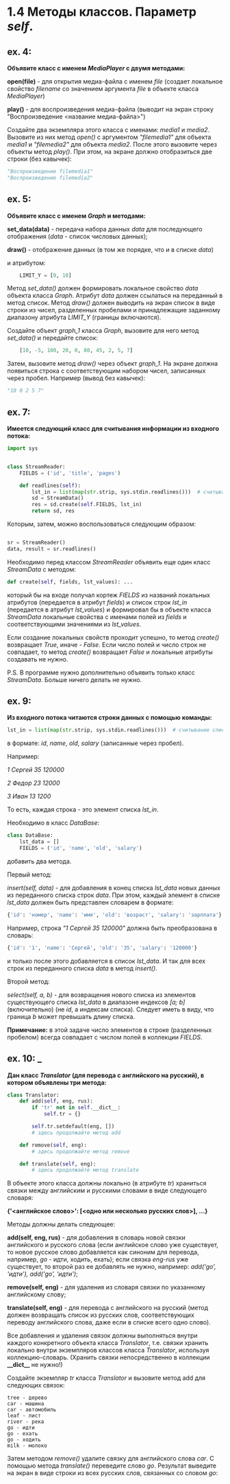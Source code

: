 # 1.4 Методы классов. Параметр _self_.

## ex. 4: 
**Объявите класс с именем _MediaPlayer_ с двумя методами:**

**open(file)** - для открытия медиа-файла с именем _file_ (создает локальное свойство _filename_ со значением аргумента _file_ в объекте класса _MediaPlayer_)

**play()** - для воспроизведения медиа-файла (выводит на экран строку "Воспроизведение <название медиа-файла>")

Создайте два экземпляра этого класса с именами: _media1_ и _media2_. Вызовите из них метод _open()_ с аргументом _"filemedia1"_ для объекта _media1_ и _"filemedia2"_ для объекта _media2_. После этого вызовите через объекты метод _play()_. При этом, на экране должно отобразиться две строки (без кавычек):

```python
"Воспроизведение filemedia1"
"Воспроизведение filemedia2"
```

## ex. 5: 
**Объявите класс с именем _Graph_ и методами:**

**set_data(data)** - передача набора данных _data_ для последующего отображения (_data_ - список числовых данных);

**draw()** - отображение данных (в том же порядке, что и в списке _data_)

и атрибутом:

```python
    LIMIT_Y = [0, 10]
```

Метод _set_data()_ должен формировать локальное свойство _data_ объекта класса _Graph_. Атрибут _data_ должен ссылаться на переданный в метод список. Метод _draw()_ должен выводить на экран список в виде строки из чисел, разделенных пробелами и принадлежащие заданному диапазону атрибута _LIMIT_Y_ (границы включаются).

Создайте объект _graph_1_ класса _Graph_, вызовите для него метод _set_data()_ и передайте список:
```python
    [10, -5, 100, 20, 0, 80, 45, 2, 5, 7]
```
Затем, вызовите метод _draw()_ через объект _graph_1_. На экране должна появиться строка с соответствующим набором чисел, записанных через пробел. Например (вывод без кавычек):
```python
"10 0 2 5 7"
```
## ex. 7: 
**Имеется следующий класс для считывания информации из входного потока:**

```python
import sys


class StreamReader:
    FIELDS = ('id', 'title', 'pages')

    def readlines(self):
        lst_in = list(map(str.strip, sys.stdin.readlines()))  # считывание списка строк из входного потока
        sd = StreamData()
        res = sd.create(self.FIELDS, lst_in)
        return sd, res
```
Которым, затем, можно воспользоваться следующим образом:
```python

sr = StreamReader()
data, result = sr.readlines()
```
Необходимо перед классом _StreamReader_ объявить еще один класс _StreamData_ с методом:
```python
def create(self, fields, lst_values): ...
```

который бы на входе получал кортеж _FIELDS_ из названий локальных атрибутов (передается в атрибут _fields_) и список строк _lst_in_ (передается в атрибут _lst_values_) и формировал бы в объекте класса _StreamData_ локальные свойства с именами полей из _fields_ и соответствующими значениями из _lst_values_.

Если создание локальных свойств проходит успешно, то метод _create()_ возвращает _True_, иначе - _False_. Если число полей и число строк не совпадает, то метод _create()_ возвращает _False_ и локальные атрибуты создавать не нужно.

P.S. В программе нужно дополнительно объявить только класс _StreamData_. Больше ничего делать не нужно.

## ex. 9: 
**Из входного потока читаются строки данных с помощью команды:**

```python
lst_in = list(map(str.strip, sys.stdin.readlines()))  # считывание списка строк из входного потока
```
в формате: _id_, _name_, _old_, _salary_ (записанные через пробел).

Например:

_1 Сергей 35 120000_

_2 Федор 23 12000_

_3 Иван 13 1200_


То есть, каждая строка - это элемент списка _lst_in_.

Необходимо в класс _DataBase_:
```Python
class DataBase:
    lst_data = []
    FIELDS = ('id', 'name', 'old', 'salary')
```
добавить два метода.

Первый метод:

_insert(self, data)_ - для добавления в конец списка _lst_data_ новых данных из переданного списка строк _data_. При этом, каждый элемент в списке _lst_data_ должен быть представлен словарем в формате:

```Python
{'id': 'номер', 'name': 'имя', 'old': 'возраст', 'salary': 'зарплата'}
```
Например, строка _"1 Сергей 35 120000"_ должна быть преобразована в словарь:
```Python
{'id': '1', 'name': 'Сергей', 'old': '35', 'salary': '120000'}
```
и только после этого добавляется в список _lst_data_. И так для всех строк из переданного списка _data_ в метод _insert()_.

Второй метод:

_select(self, a, b)_ - для возвращения нового списка из элементов существующего списка _lst_data_ в диапазоне индексов _[a; b]_ (включительно) (не _id_, а индексам списка). Следует иметь в виду, что граница _b_ может превышать длину списка.

**Примечание:** в этой задаче число элементов в строке (разделенных пробелом) всегда совпадает с числом полей в коллекции _FIELDS_.

## ex. 10: _
**Дан класс _Translator_ (для перевода с английского на русский), в котором объявлены три метода:**

```python
class Translator:
    def add(self, eng, rus):
        if 'tr' not in self.__dict__:
            self.tr = {}

        self.tr.setdefault(eng, [])
        # здесь продолжайте метод add

    def remove(self, eng):
        # здесь продолжайте метод remove

    def translate(self, eng):
        # здесь продолжайте метод translate
```

  В объекте этого класса должны локально (в атрибуте _tr_) храниться связки между английским и русскими словами в виде следующего словаря:

  **{'<английское слово>': [<одно или несколько русских слов>], ...}**

  Методы должны делать следующее:

  __add(self, eng, rus)__ - для добавления в словарь новой связки английского и русского слова (если английское слово уже существует, то новое русское слово добавляется как синоним для перевода, например, _go_ - идти, ходить, ехать); если связка _eng-rus_ уже существует, то второй раз ее добавлять не нужно, например:  _add('go', 'идти'), add('go', 'идти')_;

  __remove(self, eng)__ - для удаления из словаря связки по указанному английскому слову;

  __translate(self, eng)__ - для перевода с английского на русский (метод должен возвращать список из русских слов, соответствующих переводу английского слова, даже если в списке всего одно слово).

  Все добавления и удаления связок должны выполняться внутри каждого конкретного объекта класса _Translator_, т.е. связки хранить локально внутри экземпляров классов класса _Translator_, используя коллекцию-словарь. (Хранить связки непосредственно в коллекции **\_\_dict\_\_** не нужно!)

  Создайте экземпляр _tr_ класса _Translator_ и вызовите метод add для следующих связок:

  ```
  tree - дерево
  car - машина
  car - автомобиль
  leaf - лист
  river - река
  go - идти
  go - ехать
  go - ходить
  milk - молоко
```

  Затем методом _remove()_ удалите связку для английского слова _car_. С помощью метода _translate()_ переведите слово _go_. Результат выведите на экран в виде строки из всех русских слов, связанных со словом _go_:
